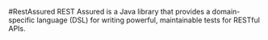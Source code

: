 #RestAssured
REST Assured is a Java library that provides a domain-specific language (DSL) for writing powerful, maintainable tests for 
RESTful APIs.